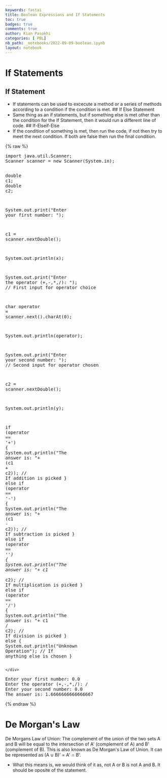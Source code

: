 ```yaml
---
keywords: fastai
title: Boolean Expressions and If Statements
toc: true
badges: true
comments: true
author: Kian Pasokhi
categories: [ PBL]
nb_path: _notebooks/2022-09-09-boolean.ipynb
layout: notebook
---
```


<!--
#################################################
### THIS FILE WAS AUTOGENERATED! DO NOT EDIT! ###
#################################################
# file to edit: _notebooks/2022-09-09-boolean.ipynb
-->

<div class="container" id="notebook-container">
        
<div class="cell border-box-sizing text_cell rendered"><div class="inner_cell">
<div class="text_cell_render border-box-sizing rendered_html">
<h1 id="If-Statements">If Statements<a class="anchor-link" href="#If-Statements"> </a></h1><h2 id="If-Statement">If Statement<a class="anchor-link" href="#If-Statement"> </a></h2><ul>
<li>If statements can be used to excecute a method or a series of methods according to a condition if the condition is met. 
## If Else Statement</li>
<li>Same thing as an if statements, but if something else is met other than the condition for the If Statement, then it would run a different line of code. 
## If-Elseif-Else</li>
<li>If the condition of something is met, then run the code, if not then try to meet the next condition. If both are false then run the final condition.</li>
</ul>

</div>
</div>
</div>
    {% raw %}
    
<div class="cell border-box-sizing code_cell rendered">
<div class="input">

<div class="inner_cell">
    <div class="input_area">
<div class=" highlight hl-java"><pre><span></span><span class="kn">import</span> <span class="nn">java.util.Scanner</span><span class="p">;</span>
<span class="n">Scanner</span> <span class="n">scanner</span> <span class="o">=</span> <span class="k">new</span> <span class="n">Scanner</span><span class="p">(</span><span class="n">System</span><span class="p">.</span><span class="na">in</span><span class="p">);</span>

<span class="kt">double</span> <span class="n">c1</span><span class="p">;</span>
<span class="kt">double</span> <span class="n">c2</span><span class="p">;</span>

<span class="n">System</span><span class="p">.</span><span class="na">out</span><span class="p">.</span><span class="na">print</span><span class="p">(</span><span class="s">&quot;Enter your first number: &quot;</span><span class="p">);</span> 

<span class="n">c1</span> <span class="o">=</span> <span class="n">scanner</span><span class="p">.</span><span class="na">nextDouble</span><span class="p">();</span>

<span class="n">System</span><span class="p">.</span><span class="na">out</span><span class="p">.</span><span class="na">println</span><span class="p">(</span><span class="n">x</span><span class="p">);</span>

<span class="n">System</span><span class="p">.</span><span class="na">out</span><span class="p">.</span><span class="na">print</span><span class="p">(</span><span class="s">&quot;Enter the operator (+,-,*,/): &quot;</span><span class="p">);</span> <span class="c1">// First input for operator choice</span>

<span class="kt">char</span> <span class="n">operator</span> <span class="o">=</span> <span class="n">scanner</span><span class="p">.</span><span class="na">next</span><span class="p">().</span><span class="na">charAt</span><span class="p">(</span><span class="mi">0</span><span class="p">);</span>

<span class="n">System</span><span class="p">.</span><span class="na">out</span><span class="p">.</span><span class="na">println</span><span class="p">(</span><span class="n">operator</span><span class="p">);</span>

<span class="n">System</span><span class="p">.</span><span class="na">out</span><span class="p">.</span><span class="na">print</span><span class="p">(</span><span class="s">&quot;Enter your second number: &quot;</span><span class="p">);</span> <span class="c1">// Second input for operator chosen</span>

<span class="n">c2</span> <span class="o">=</span> <span class="n">scanner</span><span class="p">.</span><span class="na">nextDouble</span><span class="p">();</span>

<span class="n">System</span><span class="p">.</span><span class="na">out</span><span class="p">.</span><span class="na">println</span><span class="p">(</span><span class="n">y</span><span class="p">);</span>

<span class="k">if</span> <span class="p">(</span><span class="n">operator</span> <span class="o">==</span> <span class="sc">&#39;+&#39;</span><span class="p">)</span> <span class="p">{</span>
  <span class="n">System</span><span class="p">.</span><span class="na">out</span><span class="p">.</span><span class="na">println</span><span class="p">(</span><span class="s">&quot;The answer is: &quot;</span><span class="o">+</span> <span class="p">(</span><span class="n">c1</span> <span class="o">+</span> <span class="n">c2</span><span class="p">));</span> <span class="c1">// If addition is picked</span>
<span class="p">}</span> <span class="k">else</span> <span class="k">if</span> <span class="p">(</span><span class="n">operator</span> <span class="o">==</span> <span class="sc">&#39;-&#39;</span><span class="p">)</span> <span class="p">{</span>
  <span class="n">System</span><span class="p">.</span><span class="na">out</span><span class="p">.</span><span class="na">println</span><span class="p">(</span><span class="s">&quot;The answer is: &quot;</span><span class="o">+</span> <span class="p">(</span><span class="n">c1</span> <span class="o">-</span> <span class="n">c2</span><span class="p">));</span> <span class="c1">// If subtraction is picked</span>
<span class="p">}</span> <span class="k">else</span> <span class="k">if</span> <span class="p">(</span><span class="n">operator</span> <span class="o">==</span> <span class="sc">&#39;*&#39;</span><span class="p">)</span> <span class="p">{</span>
  <span class="n">System</span><span class="p">.</span><span class="na">out</span><span class="p">.</span><span class="na">println</span><span class="p">(</span><span class="s">&quot;The answer is: &quot;</span><span class="o">+</span> <span class="n">c1</span> <span class="o">*</span> <span class="n">c2</span><span class="p">);</span> <span class="c1">// If multiplication is picked</span>
<span class="p">}</span> <span class="k">else</span> <span class="k">if</span> <span class="p">(</span><span class="n">operator</span> <span class="o">==</span> <span class="sc">&#39;/&#39;</span><span class="p">)</span> <span class="p">{</span>
  <span class="n">System</span><span class="p">.</span><span class="na">out</span><span class="p">.</span><span class="na">println</span><span class="p">(</span><span class="s">&quot;The answer is: &quot;</span><span class="o">+</span> <span class="n">c1</span> <span class="o">/</span> <span class="n">c2</span><span class="p">);</span> <span class="c1">// If division is picked</span>
<span class="p">}</span> <span class="k">else</span> <span class="p">{</span>
  <span class="n">System</span><span class="p">.</span><span class="na">out</span><span class="p">.</span><span class="na">println</span><span class="p">(</span><span class="s">&quot;Unknown Operation&quot;</span><span class="p">);</span> <span class="c1">// If anything else is chosen</span>
<span class="p">}</span>
</pre></div>

    </div>
</div>
</div>

<div class="output_wrapper">
<div class="output">

<div class="output_area">

<div class="output_subarea output_stream output_stdout output_text">
<pre>Enter your first number: 0.0
Enter the operator (+,-,*,/): /
Enter your second number: 0.0
The answer is: 1.6666666666666667
</pre>
</div>
</div>

</div>
</div>

</div>
    {% endraw %}

<div class="cell border-box-sizing text_cell rendered"><div class="inner_cell">
<div class="text_cell_render border-box-sizing rendered_html">
<h1 id="De-Morgan's-Law">De Morgan's Law<a class="anchor-link" href="#De-Morgan's-Law"> </a></h1><p>De Morgans Law of Union: The complement of the union of the two sets A and B will be equal to the intersection of A' (complement of A) and B' (complement of B). This is also known as De Morgan's Law of Union. It can be represented as (A ∪ B)' = A' ∩ B'.</p>
<ul>
<li>What this means is, we would think of it as, not A or B is not A and B. It should be oposite of the statement.</li>
</ul>

</div>
</div>
</div>
</div>
 

